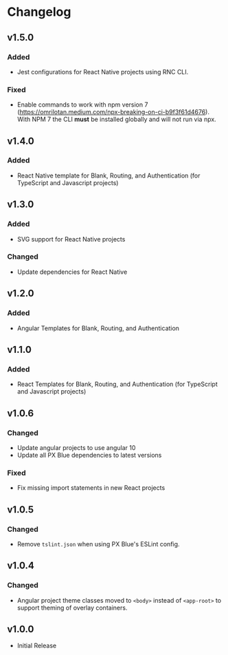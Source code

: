 # Changelog

## v1.5.0

### Added

-   Jest configurations for React Native projects using RNC CLI.

### Fixed

-   Enable commands to work with npm version 7 (https://omrilotan.medium.com/npx-breaking-on-ci-b9f3f61d4676). With NPM 7 the CLI **must** be installed globally and will not run via npx.

## v1.4.0

### Added

-   React Native template for Blank, Routing, and Authentication (for TypeScript and Javascript projects)

## v1.3.0

### Added

-   SVG support for React Native projects

### Changed

-   Update dependencies for React Native

## v1.2.0

### Added

-   Angular Templates for Blank, Routing, and Authentication

## v1.1.0

### Added

-   React Templates for Blank, Routing, and Authentication (for TypeScript and Javascript projects)

## v1.0.6

### Changed

-   Update angular projects to use angular 10
-   Update all PX Blue dependencies to latest versions

### Fixed

-   Fix missing import statements in new React projects

## v1.0.5

### Changed

-   Remove `tslint.json` when using PX Blue's ESLint config.

## v1.0.4

### Changed

-   Angular project theme classes moved to `<body>` instead of `<app-root>` to support theming of overlay containers.

## v1.0.0

-   Initial Release

